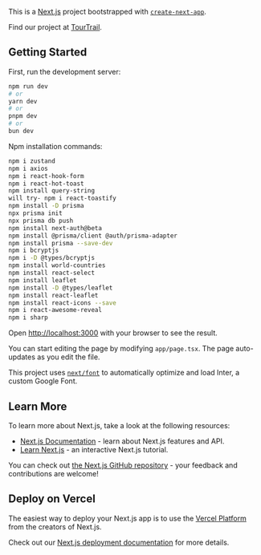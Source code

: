 This is a [Next.js](https://nextjs.org/) project bootstrapped with [`create-next-app`](https://github.com/vercel/next.js/tree/canary/packages/create-next-app).

Find our project at [TourTrail](https://tour-trail.vercel.app/).

## Getting Started

First, run the development server:

```bash
npm run dev
# or
yarn dev
# or
pnpm dev
# or
bun dev
```

Npm installation commands:

```bash
npm i zustand
npm i axios
npm i react-hook-form
npm i react-hot-toast
npm install query-string
will try- npm i react-toastify
npm install -D prisma
npx prisma init
npx prisma db push
npm install next-auth@beta
npm install @prisma/client @auth/prisma-adapter
npm install prisma --save-dev
npm i bcryptjs
npm i -D @types/bcryptjs
npm install world-countries
npm install react-select
npm install leaflet
npm install -D @types/leaflet 
npm install react-leaflet
npm install react-icons --save
npm i react-awesome-reveal
npm i sharp
```

Open [http://localhost:3000](http://localhost:3000) with your browser to see the result.

You can start editing the page by modifying `app/page.tsx`. The page auto-updates as you edit the file.

This project uses [`next/font`](https://nextjs.org/docs/basic-features/font-optimization) to automatically optimize and load Inter, a custom Google Font.

## Learn More

To learn more about Next.js, take a look at the following resources:

- [Next.js Documentation](https://nextjs.org/docs) - learn about Next.js features and API.
- [Learn Next.js](https://nextjs.org/learn) - an interactive Next.js tutorial.

You can check out [the Next.js GitHub repository](https://github.com/vercel/next.js/) - your feedback and contributions are welcome!

## Deploy on Vercel

The easiest way to deploy your Next.js app is to use the [Vercel Platform](https://vercel.com/new?utm_medium=default-template&filter=next.js&utm_source=create-next-app&utm_campaign=create-next-app-readme) from the creators of Next.js.

Check out our [Next.js deployment documentation](https://nextjs.org/docs/deployment) for more details.
